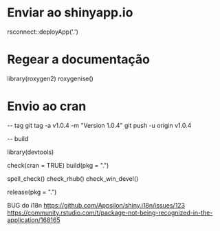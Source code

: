 
# Enviar ao shinyapp.io

rsconnect::deployApp('.')

# Regear a documentação

library(roxygen2)
roxygenise()

# Envio ao cran

-- tag 
git tag -a v1.0.4 -m "Version 1.0.4"
git push -u origin v1.0.4

-- build

library(devtools)

check(cran = TRUE)
build(pkg = ".")

spell_check()
check_rhub()
check_win_devel()

release(pkg = ".")

BUG do i18n
https://github.com/Appsilon/shiny.i18n/issues/123
https://community.rstudio.com/t/package-not-being-recognized-in-the-application/168165
